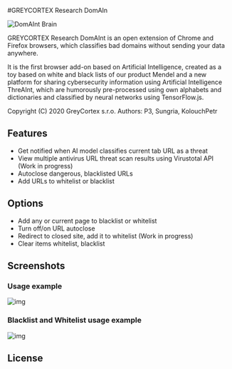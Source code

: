 #GREYCORTEX Research DomAIn

![DomAInt Brain](https://raw.githubusercontent.com/greycortex/DomAInt/rnn/img/brain.png)

GREYCORTEX Research DomAInt is an open extension of Chrome and Firefox browsers, which classifies bad domains without sending your data anywhere. 

It is the first browser add-on based on Artificial Intelligence, created as a toy based on white and black lists of our product Mendel and a 
new platform for sharing cybersecurity information using Artificial Intelligence ThreAInt, which are humorously pre-processed using own alphabets 
and dictionaries and classified by neural networks using TensorFlow.js.

Copyright (C) 2020 GreyCortex s.r.o.
Authors: P3, Sungria, KolouchPetr

## Features

- Get notified when AI model classifies current tab URL as a threat
- View multiple antivirus URL threat scan results using Virustotal API (Work in progress)
- Autoclose dangerous, blacklisted URLs
- Add URLs to whitelist or blacklist

## Options
- Add any or current page to blacklist or whitelist
- Turn off/on URL autoclose
- Redirect to closed site, add it to whitelist (Work in progress)
- Clear items whitelist, blacklist

## Screenshots

### Usage example

![img](https://raw.githubusercontent.com/greycortex/DomAInt/master/img/BrowserExample.png)

### Blacklist and Whitelist usage example

![img](https://raw.githubusercontent.com/greycortex/DomAInt/master/img/ListsExample.png)

## License
